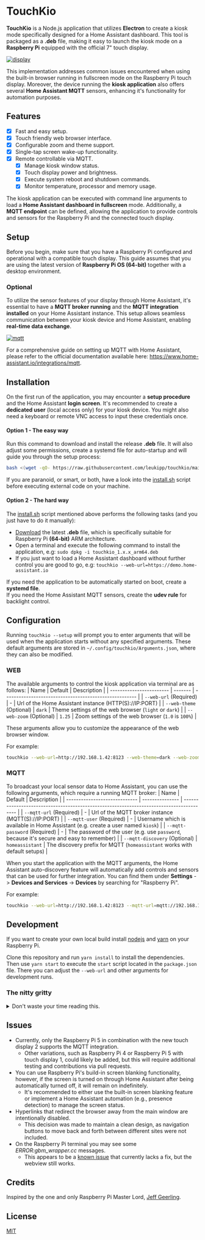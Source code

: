 # TouchKio
**TouchKio** is a Node.js application that utilizes **Electron** to create a kiosk mode specifically designed for a Home Assistant dashboard.
This tool is packaged as a **.deb** file, making it easy to launch the kiosk mode on a **Raspberry Pi** equipped with the official 7" touch display.

[![display](https://raw.githubusercontent.com/leukipp/touchkio/main/img/display.png)](https://github.com/leukipp/touchkio/blob/main/img/display.png)

This implementation addresses common issues encountered when using the built-in browser running in fullscreen mode on the Raspberry Pi touch display.
Moreover, the device running the **kiosk application** also offers several **Home Assistant MQTT** sensors, enhancing it's functionality for automation purposes.

## Features
- [x] Fast and easy setup.
- [x] Touch friendly web browser interface.
- [x] Configurable zoom and theme support. 
- [x] Single-tap screen wake-up functionality.
- [x] Remote controllable via MQTT.
  - [x] Manage kiosk window status.
  - [x] Touch display power and brightness.
  - [x] Execute system reboot and shutdown commands.
  - [x] Monitor temperature, processor and memory usage.

The kiosk application can be executed with command line arguments to load a **Home Assistant dashboard in fullscreen** mode.
Additionally, a **MQTT endpoint** can be defined, allowing the application to provide controls and sensors for the Raspberry Pi and the connected touch display.

## Setup
Before you begin, make sure that you have a Raspberry Pi configured and operational with a compatible touch display.
This guide assumes that you are using the latest version of **Raspberry Pi OS (64-bit)** together with a desktop environment.

### Optional
To utilize the sensor features of your display through Home Assistant, it's essential to have a **MQTT broker running** and the **MQTT integration installed** on your Home Assistant instance.
This setup allows seamless communication between your kiosk device and Home Assistant, enabling **real-time data exchange**.

[![mqtt](https://raw.githubusercontent.com/leukipp/touchkio/main/img/mqtt.png)](https://github.com/leukipp/touchkio/blob/main/img/mqtt.png)

For a comprehensive guide on setting up MQTT with Home Assistant, please refer to the official documentation available here: https://www.home-assistant.io/integrations/mqtt.

## Installation
On the first run of the application, you may encounter a **setup procedure** and the Home Assistant **login screen**.
It's recommended to create a **dedicated user** (local access only) for your kiosk device.
You might also need a keyboard or remote VNC access to input these credentials once.

#### Option 1 - The easy way
Run this command to download and install the release **.deb** file. It will also adjust some permissions, create a systemd file for auto-startup and will guide you through the setup process:
```bash
bash <(wget -qO- https://raw.githubusercontent.com/leukipp/touchkio/main/install.sh)
```
If you are paranoid, or smart, or both, have a look into the [install.sh](https://github.com/leukipp/touchkio/blob/main/install.sh) script before executing external code on your machine.

#### Option 2 - The hard way
The [install.sh](https://github.com/leukipp/touchkio/blob/main/install.sh) script mentioned above performs the following tasks (and you just have to do it manually):
- [Download](https://github.com/leukipp/touchkio/releases/latest) the latest **.deb** file,
which is specifically suitable for Raspberry Pi **(64-bit)** ARM architecture.
- Open a terminal and execute the following command to install the application, e.g:
`sudo dpkg -i touchkio_1.x.x_arm64.deb`
- If you just want to load a Home Assistant dashboard without further control you are good to go, e.g: `touchkio --web-url=https://demo.home-assistant.io`

If you need the application to be automatically started on boot, create a **systemd file**.  
If you need the Home Assistant MQTT sensors, create the **udev rule** for backlight control.

## Configuration
Running `touchkio --setup` will prompt you to enter arguments that will be used when the application starts without any specified arguments.
These default arguments are stored in `~/.config/touchkio/Arguments.json`, where they can also be modified.

### WEB
The available arguments to control the kiosk application via terminal are as follows: 
| Name                     | Default | Description                                            |
| ------------------------ | ------- | ------------------------------------------------------ |
| `--web-url` (Required)   | -       | Url of the Home Assistant instance (HTTP(S)://IP:PORT) |
| `--web-theme` (Optional) | `dark`  | Theme settings of the web browser (`light` or `dark`)  |
| `--web-zoom` (Optional)  | `1.25`  | Zoom settings of the web browser (`1.0` is `100%`)     |

These arguments allow you to customize the appearance of the web browser window.

For example:
```bash
touchkio --web-url=http://192.168.1.42:8123 --web-theme=dark --web-zoom=1.25
```

### MQTT
To broadcast your local sensor data to Home Assistant, you can use the following arguments, which require a running MQTT broker:
| Name                          | Default         | Description                                                                              |
| ----------------------------- | --------------- | ---------------------------------------------------------------------------------------- |
| `--mqtt-url` (Required)       | -               | Url of the MQTT broker instance (MQTT(S)://IP:PORT)                                      |
| `--mqtt-user` (Required)      | -               | Username which is available in Home Assistant (e.g. create a user named `kiosk`)         |
| `--mqtt-password` (Required)  | -               | The password of the user (e.g. use `password`, because it's secure and easy to remember) |
| `--mqtt-discovery` (Optional) | `homeassistant` | The discovery prefix for MQTT (`homeassistant` works with default setups)                |

When you start the application with the MQTT arguments, the Home Assistant auto-discovery feature will automatically add controls and sensors that can be used for further integration.
You can find them under **Settings** -> **Devices and Services** -> **Devices** by searching for "Raspberry Pi".

For example:
```bash
touchkio --web-url=http://192.168.1.42:8123 --mqtt-url=mqtt://192.168.1.42:1883 --mqtt-user=kiosk --mqtt-password=password
```

## Development
If you want to create your own local build install [nodejs](https://pimylifeup.com/raspberry-pi-nodejs) and [yarn](https://classic.yarnpkg.com/lang/en/docs/install) on your Raspberry Pi.

Clone this repository and run `yarn install` to install the dependencies.
Then use `yarn start` to execute the `start` script located in the `package.json` file.
There you can adjust the `--web-url` and other arguments for development runs.

### The nitty gritty

<details><summary>Don't waste your time reading this.</summary><div></br>

To enable **write access** to the `/sys/class/backlight/10-0045/bl_power` and `/sys/class/backlight/10-0045/brightness` files, you need to set up a **udev rule**.
This is done within the `install.sh` script, which also creates a `.service` file.
While creating a service file is optional, it's highly recommended if you want your Raspberry Pi to automatically boot into kiosk mode.

The Raspberry Pi's **build-in screen blanking** function uses the command `swayidle -w timeout 600 'wlopm --off \*' resume 'wlopm --on \*' &` inside `~/.config/labwc/autostart` to blank the screen after **10 minutes**.
The `wlopm --off \*` command changes the `bl_power` value to **4**, when setting the value to **0** the screen will turn on again.
However, `swayidle` still seems to consider the screen to be off and as a result it will not turn off again unless there is some interaction in the meantime.

When using the MQTT integration, the kiosk application must be able to **detect changes** made on the **device** itself.
I managed to achieve this for the `brightness` file by implementing a simple `fs.watch(..)` file listener.
However, I found that it **never triggered** for the `bl_power` file.
Although the file content changes, none of the filesystem listeners where fired.
This could be due to `swayidle`/`wlopm` performing write actions at a deeper level that are not detectable by file listeners.
As a result, I went for a **polling solution**, checking the state of both files every **500 milliseconds** for any changes.
While I understand this is not ideal, it's necessary to ensure proper functionality.

Keep in mind that default arguments are stored as plain text in `~/.config/touchkio/Arguments.json`.
This file also includes the **MQTT user password**, which is somewhat obfuscated/encrypted, but in a way that it could be easily reverse engineered.
Implementing stronger **security measures** would complicate the setup process and could discourage some users from configuring the application properly.
When using the kiosk application without initializing the default arguments, you will need to provide them with every command.
This means that the password may be stored as plain text in various files, such as `touchkio.service`, `~/.bash_history`, etc.

To resolve the issue where the first **touch** on a **turned-off screen** triggers a **click event** (potentially activating Home Assistant actions), I implemented a workaround.
When the screen **turns off**, I remove **focus** from the kiosk window.
This way, the first click only turns the screen on and focuses the window, allowing subsequent clicks to work as expected.

Additionally, to address the problem that scrolling on the Raspberry Pi only works with the **web browser scrollbar** on the right, I configured the Electron app to **simulate a touch device** using `Emulation.setEmitTouchEventsForMouse`.
This adjustment provides a user experience similar to that of a proper mobile device.

Electron apps are known to be **resource intensive** due to their architecture and the inclusion of a full web browser environment. If you just run the kiosk application without other heavy loads, everything should run smoothly.

</div></details>

## Issues
- Currently, only the Raspberry Pi 5 in combination with the new touch display 2 supports the MQTT integration.
  - Other variations, such as Raspberry Pi 4 or Raspberry Pi 5 with touch display 1, could likely be added, but this will require additional testing and contributions via pull requests.
- You can use Raspberry Pi's build-in screen blanking functionality, however, if the screen is turned on through Home Assistant after being automatically turned off, it will remain on indefinitely.
  - It's recommended to either use the built-in screen blanking feature or implement a Home Assistant automation (e.g., presence detection) to manage the screen status.
- Hyperlinks that redirect the browser away from the main window are intentionally disabled.
  - This decision was made to maintain a clean design, as navigation buttons to move back and forth between different sites were not included.
- On the Raspberry Pi terminal you may see some *ERROR:gbm_wrapper.cc* messages.
  -  This appears to be a [known issue](https://github.com/electron/electron/issues/42322) that currently lacks a fix, but the webview still works.

## Credits
Inspired by the one and only Raspberry Pi Master Lord, [Jeff Geerling](https://www.jeffgeerling.com/blog/2024/home-assistant-and-carplay-pi-touch-display-2).

## License
[MIT](https://github.com/leukipp/touchkio/blob/main/LICENSE)
